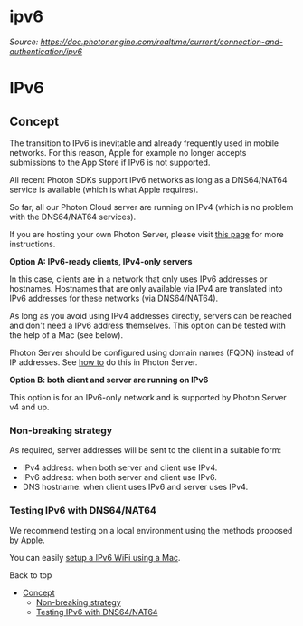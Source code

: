 # ipv6

_Source: https://doc.photonengine.com/realtime/current/connection-and-authentication/ipv6_

# IPv6

## Concept

The transition to IPv6 is inevitable and already frequently used in mobile networks. For this reason, Apple for example no longer accepts submissions to the App Store if IPv6 is not supported.

All recent Photon SDKs support IPv6 networks as long as a DNS64/NAT64 service is available (which is what Apple requires).

So far, all our Photon Cloud server are running on IPv4 (which is no problem with the DNS64/NAT64 services).

If you are hosting your own Photon Server, please visit [this page](/server/current/operations/ipv6) for more instructions.

**Option A: IPv6-ready clients, IPv4-only servers**

In this case, clients are in a network that only uses IPv6 addresses or hostnames. Hostnames that are only available via IPv4 are translated into IPv6 addresses for these networks (via DNS64/NAT64).

As long as you avoid using IPv4 addresses directly, servers can be reached and don't need a IPv6 address themselves. This option can be tested with the help of a Mac (see below).

Photon Server should be configured using domain names (FQDN) instead of IP addresses. See [how to](#hostnames) do this in Photon Server.

**Option B: both client and server are running on IPv6**

This option is for an IPv6-only network and is supported by Photon Server v4 and up.

### Non-breaking strategy

As required, server addresses will be sent to the client in a suitable form:

- IPv4 address: when both server and client use IPv4.
- IPv6 address: when both server and client use IPv6.
- DNS hostname: when client uses IPv6 and server uses IPv4.

### Testing IPv6 with DNS64/NAT64

We recommend testing on a local environment using the methods proposed by Apple.

You can easily [setup a IPv6 WiFi using a Mac](https://developer.apple.com/library/ios/documentation/NetworkingInternetWeb/Conceptual/NetworkingOverview/UnderstandingandPreparingfortheIPv6Transition/UnderstandingandPreparingfortheIPv6Transition.html#//apple_ref/doc/uid/TP40010220-CH213-SW16).

Back to top

- [Concept](#concept)
  - [Non-breaking strategy](#non-breaking-strategy)
  - [Testing IPv6 with DNS64/NAT64](#testing-ipv6-with-dns64nat64)